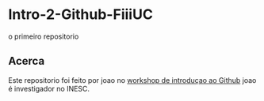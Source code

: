 # Intro-2-Github-FiiiUC
o primeiro repositorio

## Acerca
Este repositorio foi feito por joao no [workshop de introduçao ao Github](https://iimpaqct.uc.pt/github-fiiiuc)
joao é investigador no INESC.
